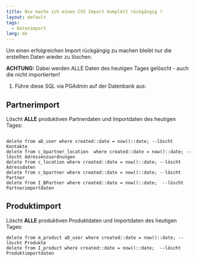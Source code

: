 ```yaml
---
title: Wie mache ich einen CSV Import komplett rückgängig ?
layout: default
tags:
  - Datenimport
lang: de
---
```


Um einen erfolgreichen Import rückgängig zu machen bleibt nur die erstellten Daten wieder zu löschen.

**ACHTUNG:** Dabei werden ALLE Daten des heutigen Tages gelöscht - auch die nicht importierten!

1. Führe diese SQL via PGAdmin auf der Datenbank aus:


## Partnerimport 

Löscht **ALLE** produktiven Partnerdaten und Importdaten des heutigen Tages:

   ```

delete from aD_user where created::date = now()::date; --löscht Kontakte
delete from c_bpartner_location  where created::date = now()::date; --löscht Adressenzuordnungen
delete from c_location where created::date = now()::date; --löscht Adressdaten
delete from c_bpartner where created::date = now()::date; --löscht Partner
delete from I_BPartner where created::date = now()::date;  --löscht Partnerimportdaten
```


## Produktimport 

Löscht **ALLE** produktiven Produktdaten und Importdaten des heutigen Tages:

   ```
delete from m_product aD_user where created::date = now()::date; --löscht Produkte
delete from I_product where created::date = now()::date;  --löscht Produktimportdaten
```